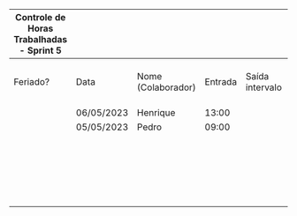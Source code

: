 | Controle de Horas Trabalhadas - Sprint 5 |  |  |  |  |  |  |  |  |  |  |
| --- | --- | --- | --- | --- | --- | --- | --- | --- | --- | --- |
| Feriado? | Data | Nome (Colaborador) | Entrada | Saída intervalo | Retorno intervalo | Saída | Total horas |  | Nome (Colaborador) | Total horas do sprint |
|  | 06/05/2023 | Henrique | 13:00 |  |  | 15:50 | 2:50:00 |  | BrenoA | 00:00 |
|  | 05/05/2023 | Pedro | 09:00 |  |  | 10:30 | 1:30:00 |  | Bruno | 00:00 |
|  |  |  |  |  |  |  |  |  | Felipe | 00:00 |
|  |  |  |  |  |  |  |  |  | Henrique | 02:50 |
|  |  |  |  |  |  |  |  |  | Limírio | 00:00 |
|  |  |  |  |  |  |  |  |  | Pedro | 01:30 |
|  |  |  |  |  |  |  |  |  | Raquel | 00:00 |
